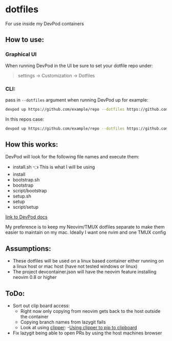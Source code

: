 # dotfiles
For use inside my DevPod containers 

## How to use:

### Graphical UI
When running DevPod in the UI be sure to set your dotfile repo under:
> settings -> Customization -> Dotfiles


### CLI:
pass in `--dotfiles` argument when running DevPod up for example:

``` bash
devpod up https://github.com/example/repo --dotfiles https://github.com/my-user/my-dotfiles-repo
```
In this repos case:
``` bash
devpod up https://github.com/example/repo --dotfiles https://github.com/Rich107/dotfiles
```

## How this works:
DevPod will look for the following file names and execute them:
-  install.sh 👈️ This is what I will be using
-  install
-  bootstrap.sh
-  bootstrap
-  script/bootstrap
-  setup.sh
-  setup
-  script/setup

[link to DevPod docs](https://devpod.sh/docs/developing-in-workspaces/dotfiles-in-a-workspace)

My preference is to keep my Neovim/TMUX dotfiles separate to make them easier to maintain on my mac.
Ideally I want one nvim and one TMUX config


## Assumptions:
-  These dotfiles will be used on a linux based container either running on a linux host or mac host (have not tested windows or linux)
-  The project devcontainer.json will have the neovim feature installing neovim 0.8 or higher

## ToDo:
-  Sort out clip board access:
    * Right now only copying from neovim gets back to the host outside the container
    * Copying branch names from lazygit fails
    * Look at using [clipper](https://github.com/wincent/clipper):
       -[Using clipper to pip to clipboard](https://github.com/jesseduffield/lazygit/issues/1617)
-  Fix lazygit being able to open PRs by using the host machines browser
